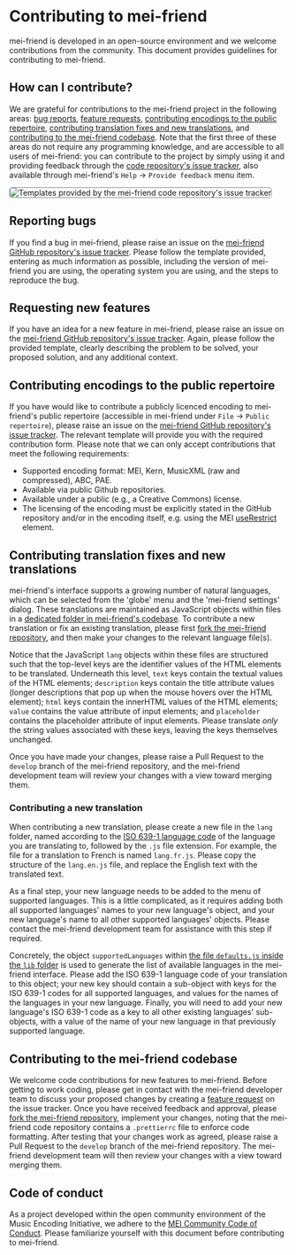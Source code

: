 # Contributing to mei-friend

mei-friend is developed in an open-source environment and we welcome contributions from the community. This document provides guidelines for contributing to mei-friend.

## How can I contribute?

We are grateful for contributions to the mei-friend project in the following areas: [bug reports](#reporting-bugs), [feature requests](#requesting-new-features), [contributing encodings to the public repertoire](#contributing-encodings-to-the-public-repertoire), [contributing translation fixes and new translations](#contributing-translation-fixes-and-new-translations), and [contributing to the mei-friend codebase](#contributing-to-the-mei-friend-codebase). Note that the first three of these areas do not require any programming knowledge, and are accessible to all users of mei-friend: you can contribute to the project by simply using it and providing feedback through the [code repository's issue tracker](https://github.com/mei-friend/mei-friend/issues/new/choose), also available through mei-friend's `Help` -> `Provide feedback` menu item.

<img src="https://mei-friend.github.io/assets/img/github/GitHub-raising-an-issue.png" title="Templates provided by the mei-friend code repository's issue tracker" style="border:1px solid grey; border-radius:5px;">

## Reporting bugs

If you find a bug in mei-friend, please raise an issue on the [mei-friend GitHub repository's issue tracker](https://github.com/mei-friend/mei-friend/issues/new/choose). Please follow the template provided, entering as much information as possible, including the version of mei-friend you are using, the operating system you are using, and the steps to reproduce the bug.

## Requesting new features

If you have an idea for a new feature in mei-friend, please raise an issue on the [mei-friend GitHub repository's issue tracker](https://github.com/mei-friend/mei-friend/issues/new/choose). Again, please follow the provided template, clearly describing the problem to be solved, your proposed solution, and any additional context.

## Contributing encodings to the public repertoire

If you have would like to contribute a publicly licenced encoding to mei-friend's public repertoire (accessible in mei-friend under `File` -> `Public repertoire`), please raise an issue on the [mei-friend GitHub repository's issue tracker](https://github.com/mei-friend/mei-friend/issues/new/choose). The relevant template will provide you with the required contribution form. Please note that we can only accept contributions that meet the following requirements:

- Supported encoding format: MEI, Kern, MusicXML (raw and compressed), ABC, PAE.
- Available via public Github repositories.
- Available under a public (e.g., a Creative Commons) license.
- The licensing of the encoding must be explicitly stated in the GitHub repository and/or in the encoding itself, e.g. using the MEI [useRestrict](https://music-encoding.org/guidelines/v5/elements/useRestrict) element.

## Contributing translation fixes and new translations

mei-friend's interface supports a growing number of natural languages, which can be selected from the 'globe' menu and the 'mei-friend settings' dialog. These translations are maintained as JavaScript objects within files in a [dedicated folder in mei-friend's codebase](https://github.com/mei-friend/mei-friend/tree/develop/app/static/lang). To contribute a new translation or fix an existing translation, please first [fork the mei-friend repository](https://github.com/mei-friend/mei-friend/fork), and then make your changes to the relevant language file(s).

Notice that the JavaScript `lang` objects within these files are structured such that the top-level keys are the identifier values of the HTML elements to be translated. Underneath this level, `text` keys contain the textual values of the HTML elements; `description` keys contain the title attribute values (longer descriptions that pop up when the mouse hovers over the HTML element); `html` keys contain the innerHTML values of the HTML elements; `value` contains the value attribute of input elements; and `placeholder` contains the placeholder attribute of input elements. Please translate _only_ the string values associated with these keys, leaving the keys themselves unchanged.

Once you have made your changes, please raise a Pull Request to the `develop` branch of the mei-friend repository, and the mei-friend development team will review your changes with a view toward merging them.

### Contributing a new translation

When contributing a new translation, please create a new file in the `lang` folder, named according to the [ISO 639-1 language code](https://en.wikipedia.org/wiki/List_of_ISO_639-1_codes) of the language you are translating to, followed by the `.js` file extension. For example, the file for a translation to French is named `lang.fr.js`. Please copy the structure of the `lang.en.js` file, and replace the English text with the translated text.

As a final step, your new language needs to be added to the
menu of supported languages. This is a little complicated, as it requires adding both all supported languages' names to your new language's object, and your new language's name to all other supported languages' objects. Please contact the mei-friend development team for assistance with this step if required.

Concretely, the object `supportedLanguages` within [the file `defaults.js` inside the `lib` folder](https://github.com/mei-friend/mei-friend/tree/develop/app/static/lang) is used to generate the list of available languages in the mei-friend interface. Please add the ISO 639-1 language code of your translation to this object; your new key should contain a sub-object with keys for the ISO 639-1 codes for all supported languages, and values for the names of the languages in your new language. Finally, you will need to add your new language's ISO 639-1 code as a key to all other existing languages' sub-objects, with a value of the name of your new language in that previously supported language.

## Contributing to the mei-friend codebase

We welcome code contributions for new features to mei-friend. Before getting to work coding, please get in contact with the mei-friend developer team to discuss your proposed changes by creating a [feature request](#requesting-new-features) on the issue tracker. Once you have received feedback and approval, please [fork the mei-friend repository](https://github.com/mei-friend/mei-friend/fork), implement your changes, noting that the mei-friend code repository contains a `.prettierrc` file to enforce code formatting. After testing that your changes work as agreed, please raise a Pull Request to the `develop` branch of the mei-friend repository. The mei-friend development team will then review your changes with a view toward merging them.

## Code of conduct

As a project developed within the open community environment of the Music Encoding Initiative, we adhere to the [MEI Community Code of Conduct](https://music-encoding.org/community/code-of-conduct.html). Please familiarize yourself with this document before contributing to mei-friend.
